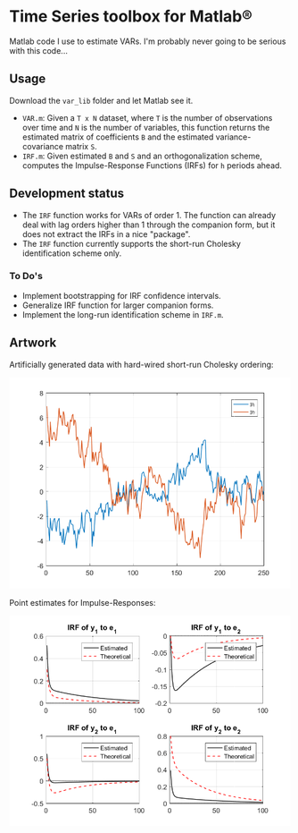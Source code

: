 # Time Series toolbox for Matlab&reg;
Matlab code I use to estimate VARs.
I'm probably never going to be serious with this code...


## Usage

Download the `var_lib` folder and let Matlab see it.

* `VAR.m`:
  Given a `T x N` dataset, where `T` is the number of observations over time and `N` is the number of variables, this function returns the estimated matrix of coefficients `B` and the estimated variance-covariance matrix `S`.
* `IRF.m`:
  Given estimated `B` and `S` and an orthogonalization scheme, computes the Impulse-Response Functions (IRFs) for `h` periods ahead.


## Development status

* The `IRF` function works for VARs of order 1.
  The function can already deal with lag orders higher than 1 through the companion form, but it does not extract the IRFs in a nice "package".
* The `IRF` function currently supports the short-run Cholesky identification scheme only.


### To Do's

* Implement bootstrapping for IRF confidence intervals.
* Generalize IRF function for larger companion forms.
* Implement the long-run identification scheme in `IRF.m`.


## Artwork

Artificially generated data with hard-wired short-run Cholesky ordering:

![Sample realizations](./samples.png)

Point estimates for Impulse-Responses:

![IRFs](./irfs.png)
